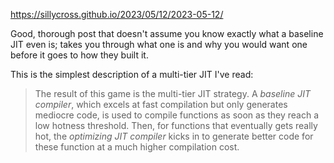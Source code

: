 https://sillycross.github.io/2023/05/12/2023-05-12/

Good, thorough post that doesn't assume you know exactly what a baseline JIT even is; takes you through what one is and why you would want one before it goes to how they built it.

This is the simplest description of a multi-tier JIT I've read:

> The result of this game is the multi-tier JIT strategy. A _baseline JIT compiler_, which excels at fast compilation but only generates mediocre code, is used to compile functions as soon as they reach a low hotness threshold. Then, for functions that eventually gets really hot, the _optimizing JIT compiler_ kicks in to generate better code for these function at a much higher compilation cost.


